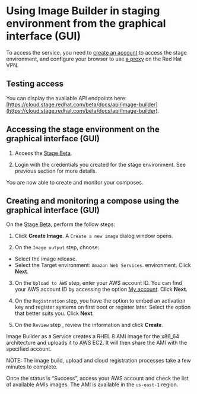 # Using Image Builder in staging environment from the graphical interface (GUI)

To access the service, you need to [create an account](./image-builder-access.md) to access the stage environment, and configure your browser to use [a proxy](http://hdn.corp.redhat.com/proxy.pac) on the Red Hat VPN.

## Testing access

You can display the available API endpoints here: [https://cloud.stage.redhat.com/beta/docs/api/image-builder](https://cloud.stage.redhat.com/beta/docs/api/image-builder).

## Accessing the stage environment on the graphical interface (GUI)

1. Access the [Stage Beta](https://cloud.stage.redhat.com/beta/insights/image-builder/landing).

2. Login with the credentials you created for the stage environment. See previous section for more details.

You are now able to create and monitor your composes.

## Creating and monitoring a compose using the graphical interface (GUI)

On the [Stage Beta](https://cloud.stage.redhat.com/beta/insights/image-builder/landing), perform the follow steps:

1. Click **Create Image**. A `Create a new image` dialog window opens.

2. On the `Image output` step, choose: 
* Select the image release.
* Select the Target environment: `Amazon Web Services`. environment.
Click **Next**.

3. On the `Upload to AWS` step, enter your AWS account ID. 
You can find your AWS account ID by accessing the option [My account](https://console.aws.amazon.com/billing/home?#/account). Click **Next**.

4. On the `Registration` step,  you have the option to embed an activation key and register systems on first boot or register later. Select the option that better suits you. Click **Next**.

5. On the `Review` step , review the information and click **Create**.

Image Builder as a Service creates a RHEL 8 AMI image for the x86\_64 architecture and uploads it to AWS EC2. It will then share the AMI with the specified account.

NOTE: The image build, upload and cloud registration processes take a few minutes to complete.

Once the status is “Success”, access your AWS account and check the list of available AMIs images. The AMI is available in the `us-east-1` region.
